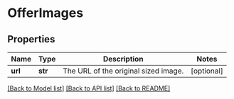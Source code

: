 # OfferImages

## Properties
Name | Type | Description | Notes
------------ | ------------- | ------------- | -------------
**url** | **str** | The URL of the original sized image. | [optional] 

[[Back to Model list]](../README.md#documentation-for-models) [[Back to API list]](../README.md#documentation-for-api-endpoints) [[Back to README]](../README.md)


